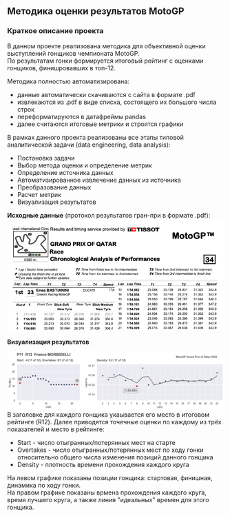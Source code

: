 ## Методика оценки результатов MotoGP

### Краткое описание проекта
 
В данном проекте реализована методика для объективной оценки выступлений гонщиков чемпионата MotoGP. <br>
По результатам гонки формируется итоговый рейтинг с оценками гонщиков, финишровавших в топ-12. <br>
 
Методика полностью автоматизирована:

- данные автоматически скачиваются с сайта в формате .pdf
- извлекаются из .pdf в виде списка, состоящего их большого числа строк 
- переформатируются в датафреймы pandas
- далее считаются итоговые метрики и строятся графики

В рамках данного проекта реализованы все этапы типовой аналитической задачи (data engineering, data analysis):

- Постановка задачи
- Выбор метода оценки и определение метрик
- Определение источника данных
- Автоматизированное извлечение данных из источника
- Преобразование данных
- Расчет метрик 
- Визуализация результатов
 
**Исходные данные** (протокол результатов гран-при в формате .pdf):
<img src='img/scr1.png'>

**Визуализация результатов** 

<img src='2022_qatar_franco_morbidelli.png'>
В заголовке для каждого гонщика укаывается его место в итоговом рейтинге (R12).
Далее приводятся точечные оценки по каждому из трёх показателей и место в рейтинге:

- Start - число отыгранных/потерянных мест на старте
- Overtakes - число отыгранных/потерянных мест по ходу гонки относительно общего числа изменения позиций данного гонщика
- Density - плотность времени прохождения каждого круга

На левом графике показаны позиции гонщика: стартовая, финишная, динамика по ходу гонки. <br>
На правом графике показаны врмена прохождения каждого круга, время лучшего круга, а также линия "идеальных" времен для этого гонщика.


